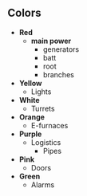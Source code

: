## Colors
* **Red**  
  * **main power**  
    * generators  
    * batt  
    * root  
    * branches  
* **Yellow**  
  * Lights  
* **White**  
  * Turrets  
* **Orange**  
  * E-furnaces  
* **Purple**  
  * Logistics  
    * Pipes  
* **Pink**  
  * Doors  
* **Green**  
  * Alarms